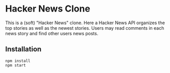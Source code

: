 # Hacker News Clone
This is a (soft) "Hacker News" clone. Here a Hacker News API organizes the top stories as well as the newest stories. Users may read comments in each news story and find other users news posts.

## Installation
```
npm install
npm start
```

